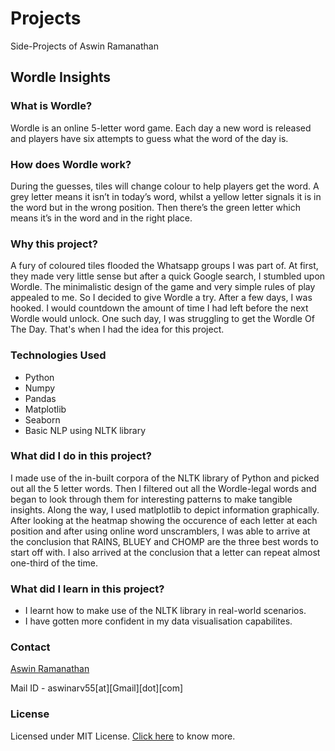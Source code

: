 # Projects
Side-Projects of Aswin Ramanathan


## Wordle Insights

### What is Wordle?
Wordle is an online 5-letter word game. Each day a new word is released and players have six attempts to guess what the word of the day is. 

### How does Wordle work?
During the guesses, tiles will change colour to help players get the word. A grey letter means it isn’t in today’s word, whilst a yellow letter signals it is in the word but in the wrong position. Then there’s the green letter which means it’s in the word and in the right place.

### Why this project?
A fury of coloured tiles flooded the Whatsapp groups I was part of. At first, they made very little sense but after a quick Google search, I stumbled upon Wordle. The minimalistic design of the game and very simple rules of play appealed to me. So I decided to give Wordle a try. After a few days, I was hooked. I would countdown the amount of time I had left before the next Wordle would unlock. One such day, I was struggling to get the Wordle Of The Day. That's when I had the idea for this project.

### Technologies Used
- Python
- Numpy
- Pandas
- Matplotlib
- Seaborn
- Basic NLP using NLTK library


### What did I do in this project?
I made use of the in-built corpora of the NLTK library of Python and picked out all the 5 letter words. Then I filtered out all the Wordle-legal words and began to look through them for interesting patterns to make tangible insights. Along the way, I used matlplotlib to depict information graphically. After looking at the heatmap showing the occurence of each letter at each position and after using online word unscramblers, I was able to arrive at the conclusion that RAINS, BLUEY and CHOMP are the three best words to start off with. I also arrived at the conclusion that a letter can repeat almost one-third of the time.

### What did I learn in this project?
- I learnt how to make use of the NLTK library in real-world scenarios. 
- I have gotten more confident in my data visualisation capabilites. 

### Contact
[Aswin Ramanathan](https://www.linkedin.com/feed/)

Mail ID - aswinarv55[at][Gmail][dot][com]

### License
Licensed under MIT License. [Click here](https://github.com/AswinRam4433/Projects/blob/main/LICENSE) to know more.
